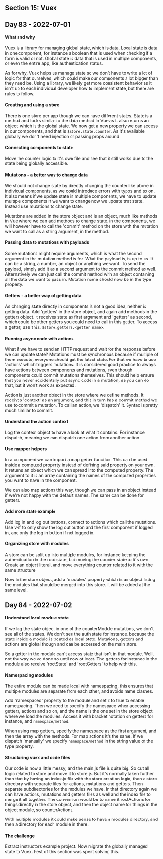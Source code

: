 ## Section 15: Vuex

## Day 83 - 2022-07-01

#### <b>What and why</b>

Vuex is a library for managing global state, which is data. Local state is data in one component, for instance a boolean that is used when checking if a form is valid or not. Global state is data that is used in multiple components, or even the entire app, like authentication status.

As for why, Vuex helps us manage state so we don't have to write a lot of logic for that ourselves, which could make our components a lot bigger than they need be. Using a library, we likely get more consistent behavior as it isn't up to each individual developer how to implement state, but there are rules to follow.

#### <b>Creating and using a store</b>

There is one store per app though we can have different states. State is a method and looks similar to the data method in Vue as it also returns an object, which is the global state. We now get a new property we can access in our components, and that is `$store.state.counter`. As it's available globally we don't need injection or passing props around

#### <b>Connecting components to state</b>

Move the counter logic to it's own file and see that it still works due to the state being globally accessible.

#### <b>Mutations - a better way to change data</b>

We should not change state by directly changing the counter like above in individual components, as we could introduce errors with typos and so on. It also means if we update state in multiple components, we have to update multiple components if we want to change how we update that state. Instead use mutations to change state.

Mutations are added in the store object and is an object, much like methods in Vue where we can add methods to change state. In the components, we will however have to call the 'commit' method on the store with the mutation we want to call as a string argument, in the method.

#### <b>Passing data to mutations with payloads</b>

Some mutations might require arguments, which is what the second argument in the mutation method is for. What the payload is, is up to us. It can be a string, a number, an object or anything we want. To send the payload, simply add it as a second argument to the commit method as well. Alternatively we can just call the commit method with an object containing all the data we want to pass in. Mutation name should now be in the type property.

#### <b>Getters - a better way of getting data</b>

As changing state directly in components is not a good idea, neither is getting data. Add 'getters' in the store object, and again add methods in the getters object. It receives state as first argument and 'getters' as second, which could be other getters you could need to call in this getter. To access a getter, use `this.$store.getters.<getter name>`.

#### <b>Running async code with actions</b>

What if we have to send an HTTP request and wait for the response before we can update state? Mutations must be synchronous because if multiple of them execute, everyone should get the latest state. For that we have to use 'actions' which triggers mutations. It is considered good practice to always have actions between components and mutations, even though components could commit mutations themselves. This should help ensure that you never accidentally put async code in a mutation, as you can do that, but it won't work as expected.

Action is just another object in the store where we define methods. It receives 'context' as an argument, and this in turn has a commit method we use to commit a mutation. To call an action, we 'dispatch' it. Syntax is pretty much similar to commit.

#### <b>Understand the action context</b>

Log the context object to have a look at what it contains. For instance dispatch, meaning we can dispatch one action from another action.

#### <b>Use mapper helpers</b>

In a component we can import a map getter function. This can be used inside a computed property instead of defining said property on your own. It returns an object which we can spread into the computed property. The argument to it is an array containing the names of the computed properties you want to have in the component.

We can also map actions this way, though we can pass in an object instead if we're not happy with the default names. The same can be done for getters.

#### <b>Add more state example</b>

Add log in and log out buttons, connect to actions which call the mutations. Use v-if to only show the log out button and the first component if logged in, and only the log in button if not logged in.

#### <b>Organizing store with modules</b>

A store can be split up into multiple modules, for instance keeping the authentication in the root state, but moving the counter state to it's own. Create an object literal, and move everything counter related to it with the same structure.

Now in the store object, add a 'modules' property which is an object listing the modules that should be merged into this store. It will be added at the same level.

## Day 84 - 2022-07-02

#### <b>Understand local module state</b>

If we log the state object in one of the counterModule mutations, we don't see all of the states. We don't see the auth state for instance, because the state inside a module is treated as local state. Mutations, getters and actions are global though and can be accessed on the main store.

So a getter in the module can't access state that isn't in that module. Well, not the way we've done so until now at least. The getters for instance in the module also receive 'rootState' and 'rootGetters' to help with this.

#### <b>Namespacing modules</b>

The entire module can be made local with namespacing, this ensures that multiple modules are separate from each other, and avoids name clashes.

Add 'namespaced' property to the module and set it to true to enable namespacing. Then we need to specify the namespace when accessing getters, actions and so on, and the name is the one set in the store object where we load the modules. Access it with bracket notation on getters for instance, and `namespace/method`.

When using map getters, specify the namespace as the first argument, and then the array with the methods. For map actions it's the same. If we dispatch 'manually' we specify `namespace/method` in the string value of the type property.

#### <b>Structuring vuex and code files</b>

Our code is now a little messy, and the main.js file is quite big. So cut all logic related to store and move it to store.js. But it's normally taken further than that by having an index.js file with the store creation logic, then a store directory with separate files for actions, mutations and getters. Then separate subdirectories for the modules we have. In that directory again we can have actions, mutations and getters files as well and the index file to merge it all together. The convention would be to name it rootActions for things directly in the store object, and then the object name for things in the object module, so counterActions.

With multiple modules it could make sense to have a modules directory, and then a directory for each module in there.

#### <b>The challenge</b>

Extract instructors example project. Now migrate the globally managed state to Vuex. Rest of this section was spent solving this.
